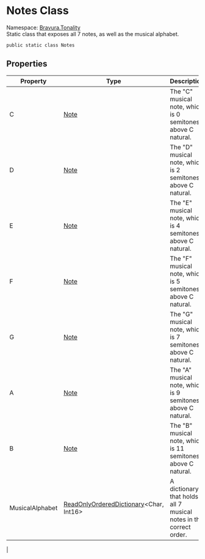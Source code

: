 # Notes Class

Namespace: [Bravura.Tonality](./Bravura.Tonality.md)<br/>
Static class that exposes all 7 notes, as well as the musical alphabet.

```
public static class Notes
```

## Properties
| Property | Type | Description |
| --- | --- | --- |
| C | [Note](./Note.md) | The "C" musical note, which is 0 semitones above C natural. |
| D | [Note](./Note.md) | The "D" musical note, which is 2 semitones above C natural. |
| E | [Note](./Note.md) | The "E" musical note, which is 4 semitones above C natural. |
| F | [Note](./Note.md) | The "F" musical note, which is 5 semitones above C natural. |
| G | [Note](./Note.md) | The "G" musical note, which is 7 semitones above C natural. |
| A | [Note](./Note.md) | The "A" musical note, which is 9 semitones above C natural. |
| B | [Note](./Note.md) | The "B" musical note, which is 11 semitones above C natural. |
| MusicalAlphabet | [ReadOnlyOrderedDictionary](./ReadOnlyOrderedDictionary.md)<Char, Int16> | A dictionary that holds all 7 musical notes in the correct order. |
|